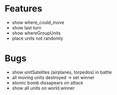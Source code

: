Features
=======
- show where_could_move
- show last turn
- show whereGroupUnits
- place units not randomly

Bugs
=======
- show unitSatelites (airplanes, torpedos) in battle
- all moving units destroyed -> set winner
- atomic bomb dissapears on attack
- show all units on world.winner